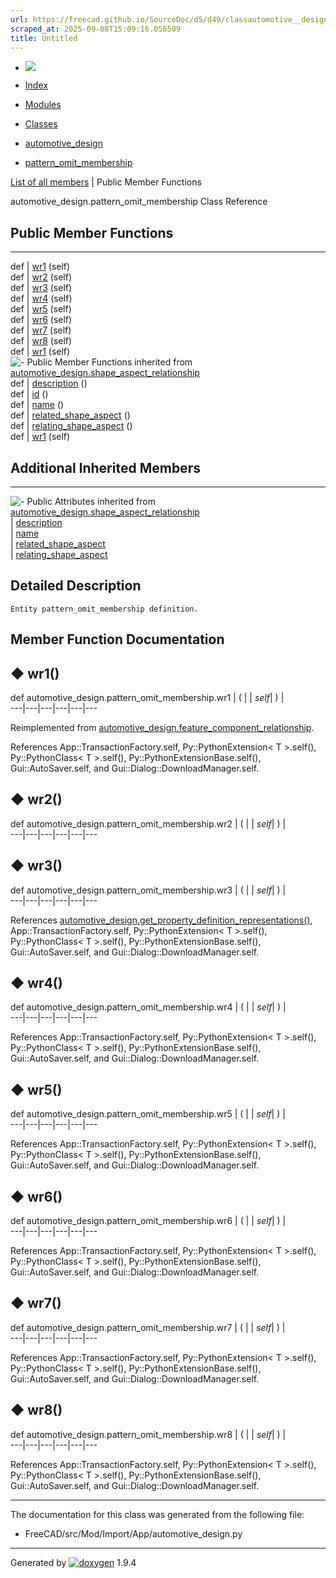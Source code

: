 ```yaml
---
url: https://freecad.github.io/SourceDoc/d5/d49/classautomotive__design_1_1pattern__omit__membership.html
scraped_at: 2025-09-08T15:09:16.056509
title: Untitled
---
```


  * [ ![](https://www.freecad.org/svg/logo-freecad.svg) ](https://freecadweb.org "FreeCAD")
  * [Index](../../index.html "Index")
  * [Modules](../../modules.html "Modules list")
  * [Classes](../../annotated.html "Annotated list")

  * [automotive_design](../../d4/ddf/namespaceautomotive__design.html)
  * [pattern_omit_membership](../../d5/d49/classautomotive__design_1_1pattern__omit__membership.html)

[List of all members](../../d0/da7/classautomotive__design_1_1pattern__omit__membership-members.html) | Public Member Functions

automotive_design.pattern_omit_membership Class Reference

##  Public Member Functions  
  
---  
def | [wr1](../../d5/d49/classautomotive__design_1_1pattern__omit__membership.html#a0f4e1c271610c359285562b72e9831d9) (self)  
def | [wr2](../../d5/d49/classautomotive__design_1_1pattern__omit__membership.html#a7252448781bd0ef9690a7408d485f924) (self)  
def | [wr3](../../d5/d49/classautomotive__design_1_1pattern__omit__membership.html#ab91e5be24b557b2733f78e3491795373) (self)  
def | [wr4](../../d5/d49/classautomotive__design_1_1pattern__omit__membership.html#a54a606f2efc75228a07d203377aeae35) (self)  
def | [wr5](../../d5/d49/classautomotive__design_1_1pattern__omit__membership.html#a312220ff065e553a89596ccc42334ed7) (self)  
def | [wr6](../../d5/d49/classautomotive__design_1_1pattern__omit__membership.html#a481ac1e56f0b3e253c485d1db81cab2e) (self)  
def | [wr7](../../d5/d49/classautomotive__design_1_1pattern__omit__membership.html#a7dffb14c7712b60b793402ff56ad47c3) (self)  
def | [wr8](../../d5/d49/classautomotive__design_1_1pattern__omit__membership.html#a988a5cb7675f4d52b18d455831cc3a39) (self)  
def | [wr1](../../dc/db7/classautomotive__design_1_1feature__component__relationship.html#a16f405e3c15d30d1bb5f81a80b96e53b) (self)  
![-](../../closed.png) Public Member Functions inherited from
[automotive_design.shape_aspect_relationship](../../d1/d8b/classautomotive__design_1_1shape__aspect__relationship.html)  
def | [description](../../d1/d8b/classautomotive__design_1_1shape__aspect__relationship.html#a694c14ad055a23e2a45d762cf8c420c1) ()  
def | [id](../../d1/d8b/classautomotive__design_1_1shape__aspect__relationship.html#ad1f5059878e0de7287f609815feea836) ()  
def | [name](../../d1/d8b/classautomotive__design_1_1shape__aspect__relationship.html#ad0462c2a84dc56deeada6b44683bbed3) ()  
def | [related_shape_aspect](../../d1/d8b/classautomotive__design_1_1shape__aspect__relationship.html#ad3be63ad8529f163e303ab93de438cbe) ()  
def | [relating_shape_aspect](../../d1/d8b/classautomotive__design_1_1shape__aspect__relationship.html#a1554a23a05bbcb975f87e45b38aa2771) ()  
def | [wr1](../../d1/d8b/classautomotive__design_1_1shape__aspect__relationship.html#a8d0280c3d3dfb28c278ca73f07c2ee2a) (self)  
  
##  Additional Inherited Members  
  
---  
![-](../../closed.png) Public Attributes inherited from
[automotive_design.shape_aspect_relationship](../../d1/d8b/classautomotive__design_1_1shape__aspect__relationship.html)  
|
[description](../../d1/d8b/classautomotive__design_1_1shape__aspect__relationship.html#ab3628826f82389ce09a444cafffd78bf)  
|
[name](../../d1/d8b/classautomotive__design_1_1shape__aspect__relationship.html#ac337761c2d440991a39ec7b900411bc7)  
|
[related_shape_aspect](../../d1/d8b/classautomotive__design_1_1shape__aspect__relationship.html#a58318d5070b2a5bf27d942f1f4594174)  
|
[relating_shape_aspect](../../d1/d8b/classautomotive__design_1_1shape__aspect__relationship.html#a4ac970009005dad837fdd39e2ddebbdc)  
  
## Detailed Description

    
    
    Entity pattern_omit_membership definition.

## Member Function Documentation

## ◆ wr1()

def automotive_design.pattern_omit_membership.wr1  | ( |  | _self_| ) |   
---|---|---|---|---|---  
  
Reimplemented from
[automotive_design.feature_component_relationship](../../dc/db7/classautomotive__design_1_1feature__component__relationship.html#a16f405e3c15d30d1bb5f81a80b96e53b).

References App::TransactionFactory.self, Py::PythonExtension< T >.self(),
Py::PythonClass< T >.self(), Py::PythonExtensionBase.self(),
Gui::AutoSaver.self, and Gui::Dialog::DownloadManager.self.

## ◆ wr2()

def automotive_design.pattern_omit_membership.wr2  | ( |  | _self_| ) |   
---|---|---|---|---|---  
  
## ◆ wr3()

def automotive_design.pattern_omit_membership.wr3  | ( |  | _self_| ) |   
---|---|---|---|---|---  
  
References
[automotive_design.get_property_definition_representations()](../../d4/ddf/namespaceautomotive__design.html#a95285c2f5ab70a1faee6c3cdafb1fe70),
App::TransactionFactory.self, Py::PythonExtension< T >.self(),
Py::PythonClass< T >.self(), Py::PythonExtensionBase.self(),
Gui::AutoSaver.self, and Gui::Dialog::DownloadManager.self.

## ◆ wr4()

def automotive_design.pattern_omit_membership.wr4  | ( |  | _self_| ) |   
---|---|---|---|---|---  
  
References App::TransactionFactory.self, Py::PythonExtension< T >.self(),
Py::PythonClass< T >.self(), Py::PythonExtensionBase.self(),
Gui::AutoSaver.self, and Gui::Dialog::DownloadManager.self.

## ◆ wr5()

def automotive_design.pattern_omit_membership.wr5  | ( |  | _self_| ) |   
---|---|---|---|---|---  
  
References App::TransactionFactory.self, Py::PythonExtension< T >.self(),
Py::PythonClass< T >.self(), Py::PythonExtensionBase.self(),
Gui::AutoSaver.self, and Gui::Dialog::DownloadManager.self.

## ◆ wr6()

def automotive_design.pattern_omit_membership.wr6  | ( |  | _self_| ) |   
---|---|---|---|---|---  
  
References App::TransactionFactory.self, Py::PythonExtension< T >.self(),
Py::PythonClass< T >.self(), Py::PythonExtensionBase.self(),
Gui::AutoSaver.self, and Gui::Dialog::DownloadManager.self.

## ◆ wr7()

def automotive_design.pattern_omit_membership.wr7  | ( |  | _self_| ) |   
---|---|---|---|---|---  
  
References App::TransactionFactory.self, Py::PythonExtension< T >.self(),
Py::PythonClass< T >.self(), Py::PythonExtensionBase.self(),
Gui::AutoSaver.self, and Gui::Dialog::DownloadManager.self.

## ◆ wr8()

def automotive_design.pattern_omit_membership.wr8  | ( |  | _self_| ) |   
---|---|---|---|---|---  
  
References App::TransactionFactory.self, Py::PythonExtension< T >.self(),
Py::PythonClass< T >.self(), Py::PythonExtensionBase.self(),
Gui::AutoSaver.self, and Gui::Dialog::DownloadManager.self.

* * *

The documentation for this class was generated from the following file:

  * FreeCAD/src/Mod/Import/App/automotive_design.py

* * *

Generated by
[![doxygen](../../doxygen.svg)](https://www.doxygen.org/index.html) 1.9.4

